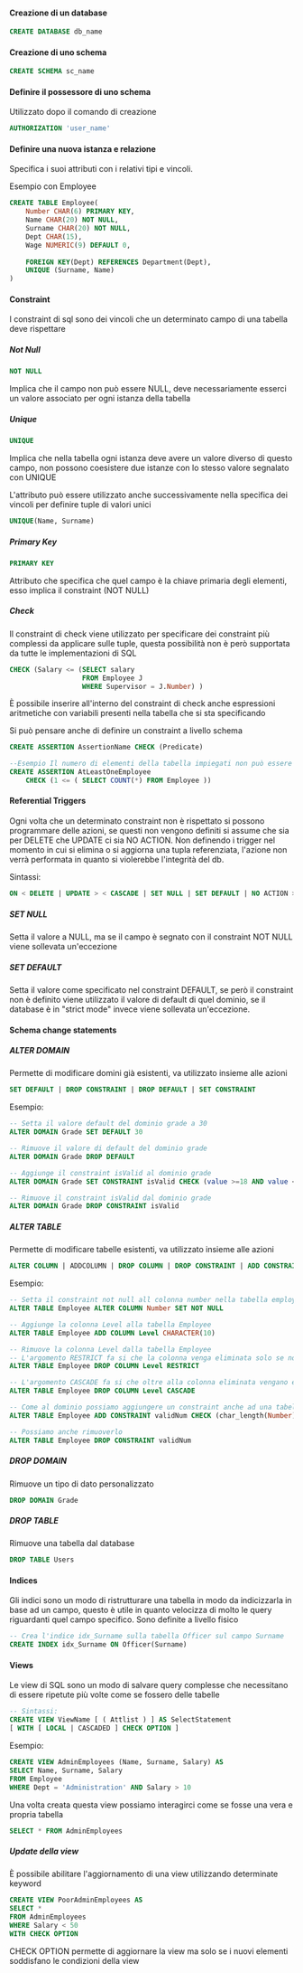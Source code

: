 #### Creazione di un database

``` sql
CREATE DATABASE db_name
```


#### Creazione di uno schema

``` sql
CREATE SCHEMA sc_name
```


#### Definire il possessore di uno schema
Utilizzato dopo il comando di creazione

```sql
AUTHORIZATION 'user_name'
```

#### Definire una nuova istanza e relazione
Specifica i suoi attributi con i relativi tipi e vincoli.

Esempio con Employee

```sql
CREATE TABLE Employee(
	Number CHAR(6) PRIMARY KEY,
	Name CHAR(20) NOT NULL,
	Surname CHAR(20) NOT NULL,
	Dept CHAR(15),
	Wage NUMERIC(9) DEFAULT 0,
	
	FOREIGN KEY(Dept) REFERENCES Department(Dept),
	UNIQUE (Surname, Name)
)
```

#### Constraint
I constraint di sql sono dei vincoli che un determinato campo di una tabella deve rispettare

##### Not Null
```sql
NOT NULL
```

Implica che il campo non può essere NULL, deve necessariamente esserci un valore associato per ogni istanza della tabella

##### Unique
```sql
UNIQUE
```

Implica che nella tabella ogni istanza deve avere un valore diverso di questo campo, non possono coesistere due istanze con lo stesso valore segnalato con UNIQUE

L'attributo può essere utilizzato anche successivamente nella specifica dei vincoli per definire tuple di valori unici
```sql
UNIQUE(Name, Surname)
```

##### Primary Key
```sql
PRIMARY KEY
```

Attributo che specifica che quel campo è la chiave primaria degli elementi, esso implica il constraint (NOT NULL)

##### Check
Il constraint di check viene utilizzato per specificare dei constraint più complessi da applicare sulle tuple, questa possibilità non è però supportata da tutte le implementazioni di SQL
```sql
CHECK (Salary <= (SELECT salary 
				  FROM Employee J
				  WHERE Supervisor = J.Number) )
```
È possibile inserire all'interno del constraint di check anche espressioni aritmetiche con variabili presenti nella tabella che si sta specificando

Si può pensare anche di definire un constraint a livello schema
```sql
CREATE ASSERTION AssertionName CHECK (Predicate)

--Esempio Il numero di elementi della tabella impiegati non può essere inferiore ad 1:
CREATE ASSERTION AtLeastOneEmployee
	CHECK (1 <= ( SELECT COUNT(*) FROM Employee ))
```

 
#### Referential Triggers
Ogni volta che un determinato constraint non è rispettato si possono programmare delle azioni, se questi non vengono definiti si assume che sia per DELETE che UPDATE ci sia NO ACTION. Non definendo i trigger nel momento in cui si elimina o si aggiorna una tupla referenziata, l'azione non verrà performata in quanto si violerebbe l'integrità del db.

Sintassi:
```sql
ON < DELETE | UPDATE > < CASCADE | SET NULL | SET DEFAULT | NO ACTION >
```

##### SET NULL
Setta il valore a NULL, ma se il campo è segnato con il constraint NOT NULL viene sollevata un'eccezione

##### SET DEFAULT
Setta il valore come specificato nel constraint DEFAULT, se però il constraint non è definito viene utilizzato il valore di default di quel dominio, se il database è in "strict mode" invece viene sollevata un'eccezione.

#### Schema change statements

##### ALTER DOMAIN
Permette di modificare domini già esistenti, va utilizzato insieme alle azioni 
```sql
SET DEFAULT | DROP CONSTRAINT | DROP DEFAULT | SET CONSTRAINT
```

Esempio:
```sql
-- Setta il valore default del dominio grade a 30
ALTER DOMAIN Grade SET DEFAULT 30

-- Rimuove il valore di default del dominio grade
ALTER DOMAIN Grade DROP DEFAULT

-- Aggiunge il constraint isValid al dominio grade
ALTER DOMAIN Grade SET CONSTRAINT isValid CHECK (value >=18 AND value <=30)

-- Rimuove il constraint isValid dal dominio grade
ALTER DOMAIN Grade DROP CONSTRAINT isValid
```

##### ALTER TABLE
Permette di modificare tabelle esistenti, va utilizzato insieme alle azioni
```sql
ALTER COLUMN | ADDCOLUMN | DROP COLUMN | DROP CONSTRAINT | ADD CONSTRAINT
```

Esempio:
```sql
-- Setta il constraint not null all colonna number nella tabella employee
ALTER TABLE Employee ALTER COLUMN Number SET NOT NULL

-- Aggiunge la colonna Level alla tabella Employee
ALTER TABLE Employee ADD COLUMN Level CHARACTER(10)

-- Rimuove la colonna Level dalla tabella Employee
-- L'argomento RESTRICT fa si che la colonna venga eliminata solo se non contiene valori
ALTER TABLE Employee DROP COLUMN Level RESTRICT

-- L'argomento CASCADE fa si che oltre alla colonna eliminata vengano eliminati tutti i valori di questa
ALTER TABLE Employee DROP COLUMN Level CASCADE

-- Come al dominio possiamo aggiungere un constraint anche ad una tabella
ALTER TABLE Employee ADD CONSTRAINT validNum CHECK (char_length(Number) = 10)

-- Possiamo anche rimuoverlo
ALTER TABLE Employee DROP CONSTRAINT validNum
```

##### DROP DOMAIN
Rimuove un tipo di dato personalizzato
```sql 
DROP DOMAIN Grade
```

##### DROP TABLE
Rimuove una tabella dal database
```sql 
DROP TABLE Users
```

#### Indices
Gli indici sono un modo di ristrutturare una tabella in modo da indicizzarla in base ad un campo, questo è utile in quanto velocizza di molto le query riguardanti quel campo specifico. Sono definite a livello fisico 

```sql
-- Crea l'indice idx_Surname sulla tabella Officer sul campo Surname
CREATE INDEX idx_Surname ON Officer(Surname)
```
#### Views
Le view di SQL sono un modo di salvare query complesse che necessitano di essere ripetute più volte come se fossero delle tabelle
```sql
-- Sintassi:
CREATE VIEW ViewName [ ( Attlist ) ] AS SelectStatement
[ WITH [ LOCAL | CASCADED ] CHECK OPTION ] 
```

Esempio:
```sql
CREATE VIEW AdminEmployees (Name, Surname, Salary) AS
SELECT Name, Surname, Salary 
FROM Employee
WHERE Dept = 'Administration' AND Salary > 10
```
Una volta creata questa view possiamo interagirci come se fosse una vera e propria tabella
```sql
SELECT * FROM AdminEmployees
```

##### Update della view
È possibile abilitare l'aggiornamento di una view utilizzando determinate keyword 
```sql
CREATE VIEW PoorAdminEmployees AS
SELECT *
FROM AdminEmployees
WHERE Salary < 50
WITH CHECK OPTION
```
CHECK OPTION permette di aggiornare la view ma solo se i nuovi elementi soddisfano le condizioni della view